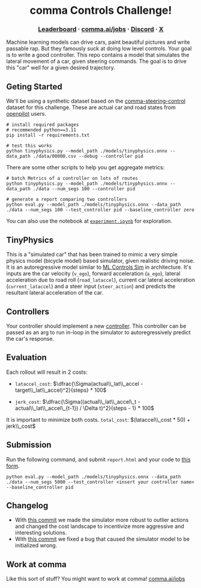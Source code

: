 <div align="center">
<h1>comma Controls Challenge!</h1>

<h3>
  <a href="https://comma.ai/leaderboard">Leaderboard</a>
  <span> · </span>
  <a href="https://comma.ai/jobs">comma.ai/jobs</a>
  <span> · </span>
  <a href="https://discord.comma.ai">Discord</a>
  <span> · </span>
  <a href="https://x.com/comma_ai">X</a>
</h3>

</div>

Machine learning models can drive cars, paint beautiful pictures and write passable rap. But they famously suck at doing low level controls. Your goal is to write a good controller. This repo contains a model that simulates the lateral movement of a car, given steering commands. The goal is to drive this "car" well for a given desired trajectory.


## Geting Started
We'll be using a synthetic dataset based on the [comma-steering-control](https://github.com/commaai/comma-steering-control) dataset for this challenge. These are actual car and road states from [openpilot](https://github.com/commaai/openpilot) users.

```
# install required packages
# recommended python==3.11
pip install -r requirements.txt

# test this works
python tinyphysics.py --model_path ./models/tinyphysics.onnx --data_path ./data/00000.csv --debug --controller pid 
```

There are some other scripts to help you get aggregate metrics: 
```
# batch Metrics of a controller on lots of routes
python tinyphysics.py --model_path ./models/tinyphysics.onnx --data_path ./data --num_segs 100 --controller pid

# generate a report comparing two controllers
python eval.py --model_path ./models/tinyphysics.onnx --data_path ./data --num_segs 100 --test_controller pid --baseline_controller zero

```
You can also use the notebook at [`experiment.ipynb`](https://github.com/commaai/controls_challenge/blob/master/experiment.ipynb) for exploration.

## TinyPhysics
This is a "simulated car" that has been trained to mimic a very simple physics model (bicycle model) based simulator, given realistic driving noise. It is an autoregressive model similar to [ML Controls Sim](https://blog.comma.ai/096release/#ml-controls-sim) in architecture. It's inputs are the car velocity (`v_ego`), forward acceleration (`a_ego`), lateral acceleration due to road roll (`road_lataccel`), current car lateral acceleration (`current_lataccel`) and a steer input (`steer_action`) and predicts the resultant lateral acceleration of the car.


## Controllers
Your controller should implement a new [controller](https://github.com/commaai/controls_challenge/tree/master/controllers). This controller can be passed as an arg to run in-loop in the simulator to autoregressively predict the car's response.


## Evaluation
Each rollout will result in 2 costs:
- `lataccel_cost`: $\dfrac{\Sigma(actual\\_lat\\_accel - target\\_lat\\_accel)^2}{steps} * 100$

- `jerk_cost`: $\dfrac{\Sigma((actual\\_lat\\_accel\_t - actual\\_lat\\_accel\_{t-1}) / \Delta t)^2}{steps - 1} * 100$

It is important to minimize both costs. `total_cost`: $(lataccel\\_cost * 50) + jerk\\_cost$

## Submission
Run the following command, and submit `report.html` and your code to [this form](https://forms.gle/US88Hg7UR6bBuW3BA).

```
python eval.py --model_path ./models/tinyphysics.onnx --data_path ./data --num_segs 5000 --test_controller <insert your controller name> --baseline_controller pid
```

## Changelog
- With [this commit](https://github.com/commaai/controls_challenge/commit/fdafbc64868b70d6ec9c305ab5b52ec501ea4e4f) we made the simulator more robust to outlier actions and changed the cost landscape to incentivize more aggressive and interesting solutions.
- With [this commit](https://github.com/commaai/controls_challenge/commit/4282a06183c10d2f593fc891b6bc7a0859264e88) we fixed a bug that caused the simulator model to be initialized wrong.

## Work at comma

Like this sort of stuff? You might want to work at comma!
[comma.ai/jobs](https://comma.ai/jobs)
